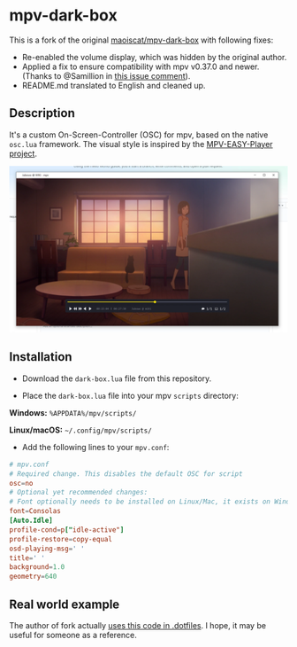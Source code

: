 # mpv-dark-box

This is a fork of the original [maoiscat/mpv-dark-box](https://github.com/maoiscat/mpv-dark-box) with following fixes:

* Re-enabled the volume display, which was hidden by the original author.
* Applied a fix to ensure compatibility with mpv v0.37.0 and newer. (Thanks to @Samillion in [this issue comment](https://github.com/0dist/oscc/issues/6#issuecomment-2387559031)).
* README.md translated to English and cleaned up.

## Description

It's a custom On-Screen-Controller (OSC) for mpv, based on the native `osc.lua`
framework. The visual style is inspired by the
[MPV-EASY-Player project](https://github.com/422658476/MPV-EASY-Player/blob/master/mpv-easy-data/osc-style/osc-potplayer-box-knob-or-bar-0.lua).

![Preview](preview.webp)

## Installation

* Download the `dark-box.lua` file from this repository.

* Place the `dark-box.lua` file into your mpv `scripts` directory:

**Windows:** `%APPDATA%/mpv/scripts/`

**Linux/macOS:** `~/.config/mpv/scripts/`

* Add the following lines to your `mpv.conf`:

```conf
# mpv.conf
# Required change. This disables the default OSC for script
osc=no
# Optional yet recommended changes:
# Font optionally needs to be installed on Linux/Mac, it exists on Windows by default
font=Consolas
[Auto.Idle]
profile-cond=p["idle-active"]
profile-restore=copy-equal
osd-playing-msg=' '
title=' '
background=1.0
geometry=640
```

## Real world example

The author of fork actually [uses this code in .dotfiles](https://github.com/Mayurifag/.dotfiles/tree/master/dot_config/mpv).
I hope, it may be useful for someone as a reference.
